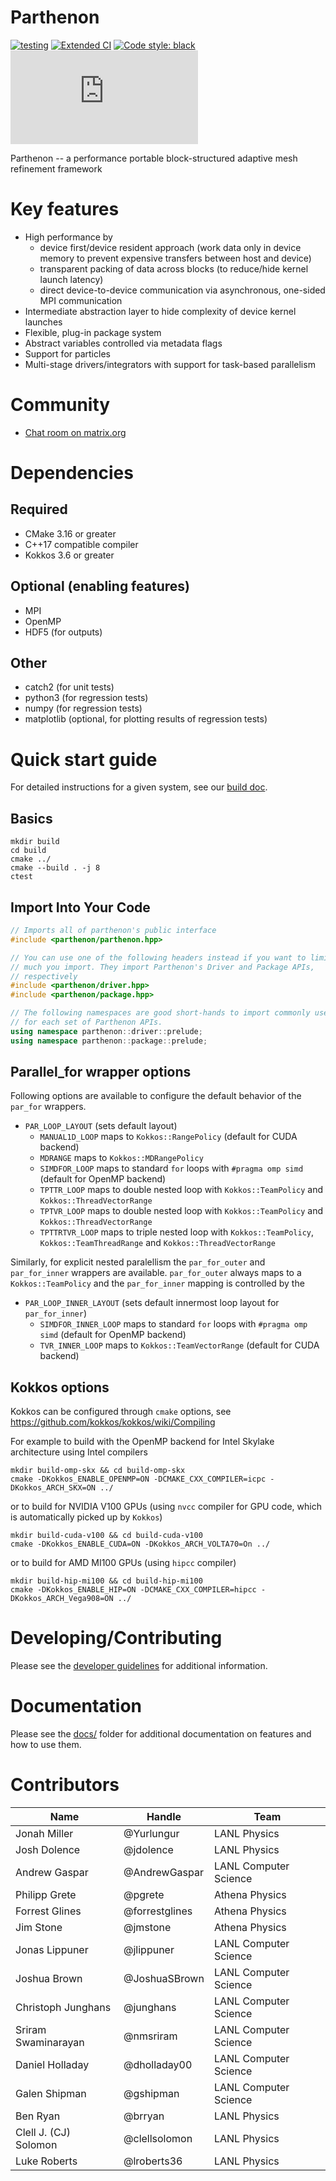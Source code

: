 # Parthenon

[![testing](https://gitlab.com/theias/hpc/jmstone/athena-parthenon/parthenon-ci-mirror/badges/develop/pipeline.svg)](https://gitlab.com/theias/hpc/jmstone/athena-parthenon/parthenon-ci-mirror/-/commits/develop)
[![Extended CI](https://github.com/lanl/parthenon/actions/workflows/ci-extended.yml/badge.svg?branch=develop)](https://github.com/lanl/parthenon/actions/workflows/ci-extended.yml)
[![Code style: black](https://img.shields.io/badge/code%20style-black-000000.svg)](https://github.com/psf/black)
[![Matrix chat](https://img.shields.io/matrix/parthenon-general:matrix.org)](https://app.element.io/#/room/#parthenon-general:matrix.org)

Parthenon -- a performance portable block-structured adaptive mesh refinement framework

# Key features

* High performance by
  * device first/device resident approach (work data only in device memory to prevent expensive transfers between host and device)
  * transparent packing of data across blocks (to reduce/hide kernel launch latency)
  * direct device-to-device communication via asynchronous, one-sided  MPI communication
* Intermediate abstraction layer to hide complexity of device kernel launches
* Flexible, plug-in package system
* Abstract variables controlled via metadata flags
* Support for particles
* Multi-stage drivers/integrators with support for task-based parallelism

# Community
* [Chat room on matrix.org](https://app.element.io/#/room/#parthenon-general:matrix.org)

# Dependencies

## Required

* CMake 3.16 or greater
* C++17 compatible compiler
* Kokkos 3.6 or greater

## Optional (enabling features)

* MPI
* OpenMP
* HDF5 (for outputs)

## Other

* catch2 (for unit tests)
* python3 (for regression tests)
* numpy (for regression tests)
* matplotlib (optional, for plotting results of regression tests)

# Quick start guide

For detailed instructions for a given system, see our [build doc](docs/building.md).

## Basics

    mkdir build
    cd build
    cmake ../
    cmake --build . -j 8
    ctest

## Import Into Your Code
```c++
// Imports all of parthenon's public interface
#include <parthenon/parthenon.hpp>

// You can use one of the following headers instead if you want to limit how
// much you import. They import Parthenon's Driver and Package APIs,
// respectively
#include <parthenon/driver.hpp>
#include <parthenon/package.hpp>

// The following namespaces are good short-hands to import commonly used names
// for each set of Parthenon APIs.
using namespace parthenon::driver::prelude;
using namespace parthenon::package::prelude;
```

## Parallel_for wrapper options

Following options are available to configure the default behavior of the `par_for` wrappers.

- `PAR_LOOP_LAYOUT` (sets default layout)
  - `MANUAL1D_LOOP` maps to `Kokkos::RangePolicy` (default for CUDA backend)
  - `MDRANGE` maps to `Kokkos::MDRangePolicy`
  - `SIMDFOR_LOOP` maps to standard `for` loops with `#pragma omp simd` (default for OpenMP backend)
  - `TPTTR_LOOP` maps to double nested loop with `Kokkos::TeamPolicy` and `Kokkos::ThreadVectorRange`
  - `TPTVR_LOOP` maps to double nested loop with `Kokkos::TeamPolicy` and `Kokkos::ThreadVectorRange`
  - `TPTTRTVR_LOOP` maps to triple nested loop with `Kokkos::TeamPolicy`, `Kokkos::TeamThreadRange` and `Kokkos::ThreadVectorRange`

Similarly, for explicit nested paralellism the `par_for_outer` and `par_for_inner` wrappers are available.
`par_for_outer` always maps to a `Kokkos::TeamPolicy` and the `par_for_inner` mapping is controlled by the
- `PAR_LOOP_INNER_LAYOUT` (sets default innermost loop layout for `par_for_inner`)
  - `SIMDFOR_INNER_LOOP` maps to standard `for` loops with `#pragma omp simd` (default for OpenMP backend)
  - `TVR_INNER_LOOP` maps to `Kokkos::TeamVectorRange` (default for CUDA backend)


## Kokkos options
Kokkos can be configured through `cmake` options, see https://github.com/kokkos/kokkos/wiki/Compiling

For example to build with the OpenMP backend for Intel Skylake architecture using Intel compilers

    mkdir build-omp-skx && cd build-omp-skx
    cmake -DKokkos_ENABLE_OPENMP=ON -DCMAKE_CXX_COMPILER=icpc -DKokkos_ARCH_SKX=ON ../

or to build for NVIDIA V100 GPUs (using `nvcc` compiler for GPU code, which is automatically picked up by `Kokkos`)

    mkdir build-cuda-v100 && cd build-cuda-v100
    cmake -DKokkos_ENABLE_CUDA=ON -DKokkos_ARCH_VOLTA70=On ../

or to build for AMD MI100 GPUs (using `hipcc` compiler)

    mkdir build-hip-mi100 && cd build-hip-mi100
    cmake -DKokkos_ENABLE_HIP=ON -DCMAKE_CXX_COMPILER=hipcc -DKokkos_ARCH_Vega908=ON ../

# Developing/Contributing

Please see the [developer guidelines](CONTRIBUTING.md) for additional information.

# Documentation

Please see the [docs/](docs/README.md) folder for additional documentation on features and
how to use them.

# Contributors

| Name          | Handle                | Team              |
|----------|--------------|------------|
| Jonah Miller | @Yurlungur  | LANL Physics  |
| Josh Dolence | @jdolence | LANL Physics |
| Andrew Gaspar | @AndrewGaspar | LANL Computer Science |
| Philipp Grete | @pgrete | Athena Physics |
| Forrest Glines | @forrestglines | Athena Physics |
| Jim Stone | @jmstone | Athena Physics |
| Jonas Lippuner | @jlippuner | LANL Computer Science |
| Joshua Brown | @JoshuaSBrown | LANL Computer Science |
| Christoph Junghans | @junghans | LANL Computer Science |
| Sriram Swaminarayan | @nmsriram | LANL Computer Science |
| Daniel Holladay | @dholladay00 | LANL Computer Science |
| Galen Shipman | @gshipman | LANL Computer Science |
| Ben Ryan | @brryan | LANL Physics |
| Clell J. (CJ) Solomon | @clellsolomon | LANL Physics |
| Luke Roberts | @lroberts36 | LANL Physics |

